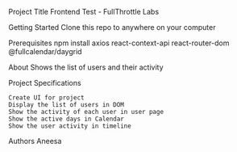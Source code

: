 Project Title
    Frontend Test - FullThrottle Labs

Getting Started
    Clone this repo to anywhere on your computer

Prerequisites
    npm install axios react-context-api react-router-dom @fullcalendar/daygrid

About
    Shows the list of users and their activity

Project Specifications

    Create UI for project
    Display the list of users in DOM
    Show the activity of each user in user page
    Show the active days in Calendar
    Show the user activity in timeline


Authors
    Aneesa
